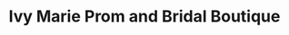 ---
title: "Ivy Marie Prom and Bridal Boutique"
url: /zanesville/ivy-marie-prom-and-bridal-boutique/
shop: Kleidung
---